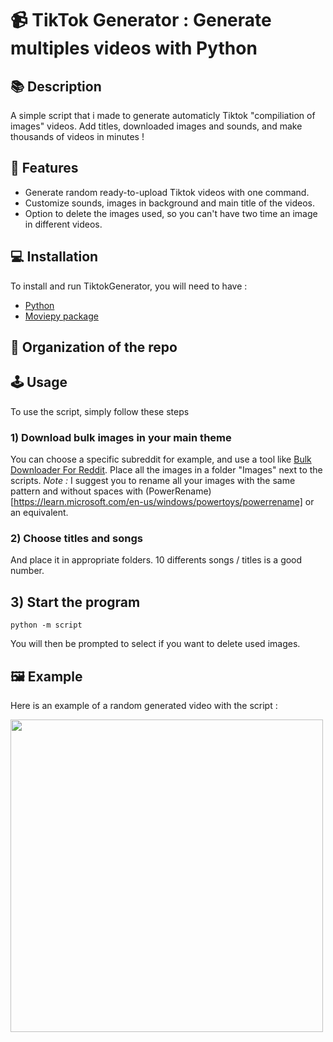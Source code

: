 # 📹 TikTok Generator : Generate multiples videos with Python
## 📚 Description
A simple script that i made to generate automaticly Tiktok "compiliation of images" videos. Add titles, downloaded images and sounds, and make thousands of videos in minutes !

## 🚀 Features 
- Generate random ready-to-upload Tiktok videos with one command.
- Customize sounds, images in background and main title of the videos.
- Option to delete the images used, so you can't have two time an image in different videos.

## 💻 Installation
To install and run TiktokGenerator, you will need to have :
- [Python](https://www.python.org/downloads/)
- [Moviepy package](https://zulko.github.io/moviepy/)

## 👤 Organization of the repo



## 🕹️ Usage
To use the script, simply follow these steps
### 1) Download bulk images in your main theme
You can choose a specific subreddit for example, and use a tool like [Bulk Downloader For Reddit](https://github.com/aliparlakci/bulk-downloader-for-reddit). Place all the images in a folder "Images" next to the scripts.
*Note :* I suggest you to rename all your images with the same pattern and without spaces with (PowerRename)[https://learn.microsoft.com/en-us/windows/powertoys/powerrename] or an equivalent.

### 2) Choose titles and songs
And place it in appropriate folders. 10 differents songs / titles is a good number.

## 3) Start the program
```
python -m script
```
You will then be prompted to select if you want to delete used images.

## 🖼️ Example
Here is an example of a random generated video with the script :

<img src=".images/demo.gif" height="500">

